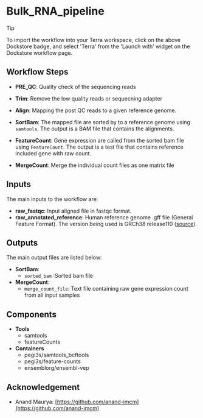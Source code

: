 # Bulk_RNA_pipeline

> [!TIP]
> To import the workflow into your Terra workspace, click on the above Dockstore badge, and select 'Terra' from the 'Launch with' widget on the Dockstore workflow page.


## Workflow Steps

- **PRE_QC**: Quality check of the sequencing reads
  
- **Trim**: Remove the low quality reads or sequecning adapter 

- **Align**: Mapping the post QC reads to a given reference genome.
  
- **SortBam**: The mapped file are sorted by  to a reference genome using `samtools`. The output is a BAM file that contains the alignments.

- **FeatureCount**: Gene expression are called from the sorted bam file using `FeatureCount`. The output is a test file that contains reference included gene with raw count.

- **MergeCount**: Merge the individual count files as one matrix file

## Inputs
  
The main inputs to the workflow are:

- **raw_fastqc**: Input aligned file in fastqc format.
- **raw_annotated_reference**: Human reference genome .gff file (General Feature Format). The version being used is GRCh38 release110 ([source](https://ftp.ensembl.org/pub/release-110/gff3/homo_sapiens/Homo_sapiens.GRCh38.110.gff3.gz)).

## Outputs

The main output files are listed below:

- **SortBam**:
  - `sorted_bam` :Sorted bam file
- **MergeCount**:
   - `merge_count_file`: Text file containing raw gene expression count from all input samples
 
## Components


- **Tools**
  - samtools
  - featureCounts
- **Containers**
  - pegi3s/samtools_bcftools
  - pegi3s/feature-counts
  - ensemblorg/ensembl-vep
 
 ## Acknowledgement

- Anand Maurya: [https://github.com/anand-imcm](https://github.com/anand-imcm)
